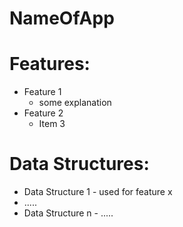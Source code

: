 # NameOfApp
# Features:
* Feature 1
  * some explanation 
* Feature 2
  * Item 3

# Data Structures:
* Data Structure 1 - used for feature x
* .....
* Data Structure n - .....
